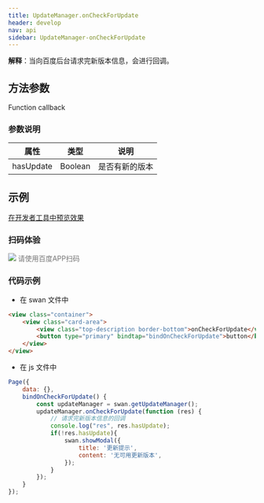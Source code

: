 ```yaml
---
title: UpdateManager.onCheckForUpdate
header: develop
nav: api
sidebar: UpdateManager-onCheckForUpdate
---
```

 

 

**解释**：当向百度后台请求完新版本信息，会进行回调。

 
## 方法参数 

Function callback
### 参数说明 

|属性 | 类型 | 说明|
|---- | ---- | ---- |
|hasUpdate |  Boolean | 是否有新的版本 |

## 示例

<a href="swanide://fragment/1d5e55c4a591129c35adf0cb7bd4c2f21574070810759" title="在开发者工具中预览效果" target="_self">在开发者工具中预览效果</a>

### 扫码体验

<div class='scan-code-container'>
    <img src="https://b.bdstatic.com/miniapp/assets/images/doc_demo/pages_getUpdateManager.png" class="demo-qrcode-image" />
    <font color=#777 12px>请使用百度APP扫码</font>
</div>

### 代码示例 



* 在 swan 文件中

```html
<view class="container">
    <view class="card-area">
        <view class="top-description border-bottom">onCheckForUpdate</view>
        <button type="primary" bindtap="bindOnCheckForUpdate">button</button>   
    </view>
</view>
```

* 在 js 文件中
```js
Page({
    data: {},
    bindOnCheckForUpdate() {
        const updateManager = swan.getUpdateManager();
        updateManager.onCheckForUpdate(function (res) {
            // 请求完新版本信息的回调
            console.log("res", res.hasUpdate);
            if(!res.hasUpdate){
                swan.showModal({
                    title: '更新提示',
                    content: '无可用更新版本',
                });
            }
        });
    }
});
```
